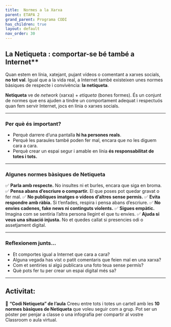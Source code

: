 ```yaml
---
title:  Normes a la Xarxa
parent: ETAPA 2
grand_parent: Programa CODI
has_children: true
layout: default
nav_order: 30
---
```



## La Netiqueta : comportar-se bé també a Internet**

Quan estem en línia, xatejant, pujant vídeos o comentant a xarxes socials, **no tot val**. Igual que a la vida real, a Internet també existeixen unes normes bàsiques de respecte i convivència: **la netiqueta**.

**Netiqueta** ve de *network* (xarxa) + *etiqueta* (bones formes). És un conjunt de normes que ens ajuden a tindre un comportament adequat i respectuós quan fem servir Internet, jocs en línia o xarxes socials.

---

### **Per què és important?**

* Perquè darrere d’una pantalla **hi ha persones reals**.
* Perquè les paraules també poden fer mal, encara que no les diguem cara a cara.
* Perquè crear un espai segur i amable en línia **és responsabilitat de totes i tots.**

---

### **Algunes normes bàsiques de Netiqueta**

✅ **Parla amb respecte.** No insultes ni et burles, encara que siga en broma.
✅ **Pensa abans d’escriure o compartir.** El que poses pot quedar gravat o fer mal.
✅ **No publiques imatges o vídeos d’altres sense permís.**
✅ **Evita respondre amb ràbia.** Si t’enfades, respira i pensa abans d’escriure.
✅ **No envies cadenes, fake news ni continguts violents.**
✅ **Sigues empàtic.** Imagina com se sentiria l’altra persona llegint el que tu envies.
✅ **Ajuda si veus una situació injusta.** No et quedes callat si presencies odi o assetjament digital.

---

### **Reflexionem junts...**

* Et comportes igual a Internet que cara a cara?
* Alguna vegada has vist o patit comentaris que feien mal en una xarxa?
* Com et sentiries si algú publicara una foto teua sense permís?
* Què pots fer tu per crear un espai digital més sa?

---

## **Activitat:**

🎯 **“Codi Netiqueta” de l’aula**
Creeu entre tots i totes un cartell amb les **10 normes bàsiques de Netiqueta** que voleu seguir com a grup. Pot ser un pòster per penjar a classe o una infografia per compartir al vostre Classroom o aula virtual.



